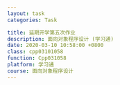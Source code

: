 ```yaml
---
layout: task
categories: Task

title: 延期开学第五次作业
description: 面向对象程序设计 (学习通)
date: 2020-03-10 10:58:00 +0800
class: cpp03101058
function: Cpp031058
platform: 学习通
course: 面向对象程序设计
---
```


